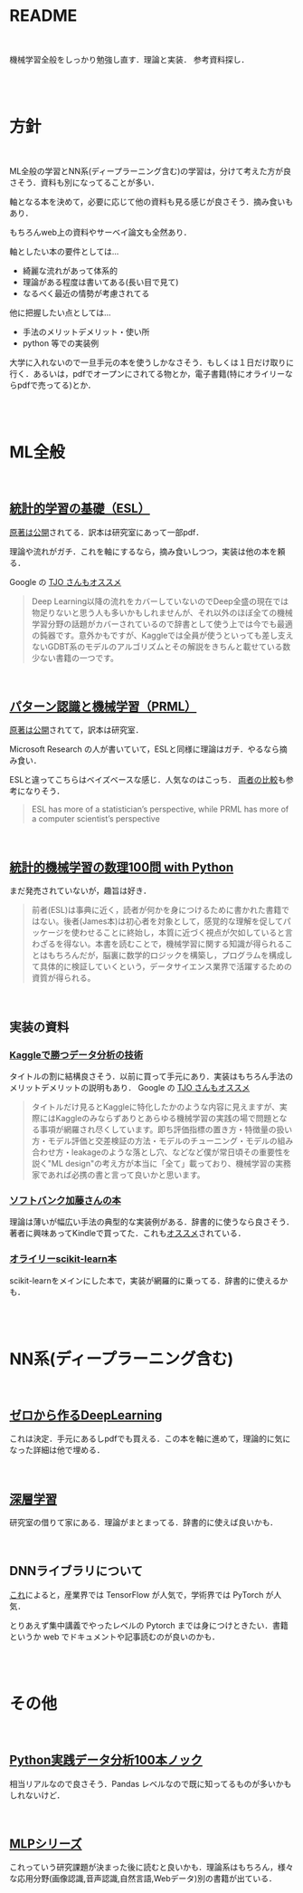 
# README

<br>

機械学習全般をしっかり勉強し直す．理論と実装．
参考資料探し．


<br>
<br>

# 方針

<br>

ML全般の学習とNN系(ディープラーニング含む)の学習は，分けて考えた方が良さそう．資料も別になってることが多い．

軸となる本を決めて，必要に応じて他の資料も見る感じが良さそう．摘み食いもあり．

もちろんweb上の資料やサーベイ論文も全然あり．

軸としたい本の要件としては...
- 綺麗な流れがあって体系的
- 理論がある程度は書いてある(長い目で見て)
- なるべく最近の情勢が考慮されてる

他に把握したい点としては...
- 手法のメリットデメリット・使い所
- python 等での実装例


大学に入れないので一旦手元の本を使うしかなさそう．もしくは１日だけ取りに行く．あるいは，pdfでオープンにされてる物とか，電子書籍(特にオライリーならpdfで売ってる)とか．



<br>
<br>

# ML全般

<br>

## [統計的学習の基礎（ESL）](https://www.kyoritsu-pub.co.jp/bookdetail/9784320123625)

[原著は公開](https://web.stanford.edu/~hastie/ElemStatLearn/)されてる．訳本は研究室にあって一部pdf．

理論や流れがガチ．これを軸にするなら，摘み食いしつつ，実装は他の本を頼る．

Google の [TJO さんもオススメ](https://tjo.hatenablog.com/entry/2020/02/03/190000)
> Deep Learning以降の流れをカバーしていないのでDeep全盛の現在では物足りないと思う人も多いかもしれませんが、それ以外のほぼ全ての機械学習分野の話題がカバーされているので辞書として使う上では今でも最適の鈍器です。意外かもですが、Kaggleでは全員が使うといっても差し支えないGDBT系のモデルのアルゴリズムとその解説をきちんと載せている数少ない書籍の一つです。

<br>

## [パターン認識と機械学習（PRML）](https://www.maruzen-publishing.co.jp/item/b294524.html)

[原著は公開](https://www.microsoft.com/en-us/research/uploads/prod/2006/01/Bishop-Pattern-Recognition-and-Machine-Learning-2006.pdf)されてて，訳本は研究室．

Microsoft Research の人が書いていて，ESLと同様に理論はガチ．やるなら摘み食い．

ESLと違ってこちらはベイズベースな感じ．人気なのはこっち．
[両者の比較](https://www.quora.com/Which-book-is-more-accessible-to-a-CS-student-in-machine-learning-the-Elements-of-Statistical-Learning-or-Pattern-Recognition-And-Machine-Learning
)も参考になりそう．
> ESL has more of a statistician’s perspective, while PRML has more of a computer scientist’s perspective

<br>

## [統計的機械学習の数理100問 with Python](https://www.kyoritsu-pub.co.jp/bookdetail/9784320125070)

まだ発売されていないが，趣旨は好き．
> 前者(ESL)は事典に近く，読者が何かを身につけるために書かれた書籍ではない。後者(James本)は初心者を対象として，感覚的な理解を促してパッケージを使わせることに終始し，本質に近づく視点が欠如していると言わざるを得ない。本書を読むことで，機械学習に関する知識が得られることはもちろんだが，脳裏に数学的ロジックを構築し，プログラムを構成して具体的に検証していくという，データサイエンス業界で活躍するための資質が得られる。

<br>

## 実装の資料

### [Kaggleで勝つデータ分析の技術](https://gihyo.jp/book/2019/978-4-297-10843-4)

タイトルの割に結構良さそう．以前に買って手元にあり．実装はもちろん手法のメリットデメリットの説明もあり．
Google の [TJO さんもオススメ](https://tjo.hatenablog.com/entry/2020/02/03/190000#%E6%A9%9F%E6%A2%B0%E5%AD%A6%E7%BF%92%E3%81%AE%E5%AE%9F%E8%B7%B52020-Feb-04%E8%BF%BD%E8%A8%98)
> タイトルだけ見るとKaggleに特化したかのような内容に見えますが、実際にはKaggleのみならずありとあらゆる機械学習の実践の場で問題となる事項が網羅され尽くしています。即ち評価指標の置き方・特徴量の扱い方・モデル評価と交差検証の方法・モデルのチューニング・モデルの組み合わせ方・leakageのような落とし穴、などなど僕が常日頃その重要性を説く"ML design"の考え方が本当に「全て」載っており、機械学習の実務家であれば必携の書と言って良いかと思います。

### [ソフトバンク加藤さんの本](https://www.shoeisha.co.jp/book/detail/9784798155654)

理論は薄いが幅広い手法の典型的な実装例がある．辞書的に使うなら良さそう．著者に興味あってKindleで買ってた．これも[オススメ](https://www.shoeisha.co.jp/book/detail/9784798155654)されている．

### [オライリーscikit-learn本](https://www.oreilly.co.jp/books/9784873117980/)

scikit-learnをメインにした本で，実装が網羅的に乗ってる．辞書的に使えるかも．





<br>
<br>

# NN系(ディープラーニング含む)

<br>

## [ゼロから作るDeepLearning](https://www.oreilly.co.jp/books/9784873117584/)

これは決定．手元にあるしpdfでも買える．この本を軸に進めて，理論的に気になった詳細は他で埋める．

<br>

## [深層学習](https://www.kspub.co.jp/book/detail/1529021.html)

研究室の借りて家にある．理論がまとまってる．辞書的に使えば良いかも．

<br>

## DNNライブラリについて

[これ](https://www.atmarkit.co.jp/ait/articles/1910/31/news028.html)によると，産業界では TensorFlow が人気で，学術界では PyTorch が人気．

とりあえず集中講義でやったレベルの Pytorch までは身につけときたい．書籍というか web でドキュメントや記事読むのが良いのかも．


<br>
<br>

# その他

<br>

## [Python実践データ分析100本ノック](https://www.shuwasystem.co.jp/book/b497338.html)

相当リアルなので良さそう．Pandas レベルなので既に知ってるものが多いかもしれないけど．

<br>

## [MLPシリーズ](https://www.kspub.co.jp/book/series/S043.html)

これっていう研究課題が決まった後に読むと良いかも．理論系はもちろん，様々な応用分野(画像認識,音声認識,自然言語,Webデータ)別の書籍が出ている．